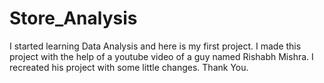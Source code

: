 # Store_Analysis
I started learning Data Analysis and here is my first project. 
I made this project with the help of a youtube video of a guy named Rishabh Mishra. I recreated his project with some little changes.
Thank You.



